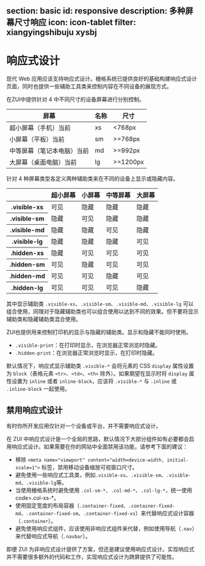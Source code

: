 ﻿section: basic
id: responsive
description: 多种屏幕尺寸响应
icon: icon-tablet
filter: xiangyingshibuju xysbj
---

# 响应式设计 

现代 Web 应用应该支持响应式设计。栅格系统已提供良好的基础构建响应式设计页面，同时也提供一些辅助工具类来控制内容在不同设备的展现方式。

在ZUI中提供针对 4 中不同尺寸的设备屏幕进行分别控制。

<table class="table table-bordered">
  <thead>
    <tr>
      <th>屏幕</th>
      <th>名称</th>
      <th>尺寸</th>
    </tr>
  </thead>
  <tbody>
    <tr>
      <td>超小屏幕（手机）<span class="label label-primary visible-xs inline">当前</span></td>
      <td>xs</td>
      <td>&lt;768px</td>
    </tr>
    <tr>
      <td>小屏幕（平板）<span class="label label-primary visible-sm inline">当前</span></td>
      <td>sm</td>
      <td>&gt;=768px</td>
    </tr>
    <tr>
      <td>中等屏幕（笔记本电脑）<span class="label label-primary visible-md inline">当前</span></td>
      <td>md</td>
      <td>&gt;=992px</td>
    </tr>
    <tr>
      <td>大屏幕（桌面电脑）<span class="label label-primary visible-lg inline">当前</span></td>
      <td>lg</td>
      <td>&gt;=1200px</td>
    </tr>
  </tbody>
</table>

针对 4 种屏幕类型各定义两种辅助类来在不同的设备上显示或隐藏内容。

<table class="table table-bordered">
  <thead>
    <tr>
      <th></th>
      <th>超小屏幕</th>
      <th>小屏幕</th>
      <th>中等屏幕</th>
      <th>大屏幕</th>
    </tr>
  </thead>
  <tbody>
    <tr>
      <th>.visible-xs</th>
      <td class="hl-success">可见</td>
      <td class="text-muted">隐藏</td>
      <td class="text-muted">隐藏</td>
      <td class="text-muted">隐藏</td>
    </tr>
    <tr>
      <th>.visible-sm</th>
      <td class="text-muted">隐藏</td>
      <td class="hl-success">可见</td>
      <td class="text-muted">隐藏</td>
      <td class="text-muted">隐藏</td>
    </tr>
    <tr>
      <th>.visible-md</th>
      <td class="text-muted">隐藏</td>
      <td class="text-muted">隐藏</td>
      <td class="hl-success">可见</td>
      <td class="text-muted">隐藏</td>
    </tr>
    <tr>
      <th>.visible-lg</th>
      <td class="text-muted">隐藏</td>
      <td class="text-muted">隐藏</td>
      <td class="text-muted">隐藏</td>
      <td class="hl-success">可见</td>
    </tr>
    <tr>
      <th>.hidden-xs</th>
      <td class="text-muted">隐藏</td>
      <td class="hl-success">可见</td>
      <td class="hl-success">可见</td>
      <td class="hl-success">可见</td>
    </tr>
    <tr>
      <th>.hidden-sm</th>
      <td class="hl-success">可见</td>
      <td class="text-muted">隐藏</td>
      <td class="hl-success">可见</td>
      <td class="hl-success">可见</td>
    </tr>
    <tr>
      <th>.hidden-md</th>
      <td class="hl-success">可见</td>
      <td class="hl-success">可见</td>
      <td class="text-muted">隐藏</td>
      <td class="hl-success">可见</td>
    </tr>
    <tr>
      <th>.hidden-lg</th>
      <td class="hl-success">可见</td>
      <td class="hl-success">可见</td>
      <td class="hl-success">可见</td>
      <td class="text-muted">隐藏</td>
    </tr>
  </tbody>
</table>

其中显示辅助类 `.visible-xs`、`.visible-sm`、`.visible-md`、`.visible-lg` 可以组合使用，同理对于隐藏辅助类也可以组合使用以达到不同的效果。但不要将显示辅助类和隐藏辅助类混合使用。

ZUI也提供用来控制打印机的显示与隐藏的辅助类。显示和隐藏不能同时使用。

*   `.visible-print`：在打印时显示，在浏览器正常浏览时隐藏。
*   `.hidden-print`：在浏览器正常浏览时显示，在打印时隐藏。

默认情况下，响应式显示辅助类 `.visible-*` 会将元素的 CSS `display` 属性设置为 `block`（表格元素 `<tr>`、`<td>`、`<th>` 除外）。如果期望在显示时将 `display` 属性设置为 `inline` 或者 `inline-block`，应该将 `.visible-*` 与 `.inline` 或 `.inline-block` 一起使用。

## 禁用响应式设计

有时你所开发应用仅针对一个设备或平台，并不需要响应式设计。

在 ZUI 中响应式设计是一个全局的思路，默认情况下大部分组件如有必要都会启用响应式设计。如果需要在你的网站中全面禁用该功能，请参考下面的建议：

*   移除 `<meta name="viewport" content="width=device-width, initial-scale=1">` 标签，禁用移动设备缩放可视窗口尺寸。
*   避免使用一些响应式工具类，例如`.visible-xs`、`.visible-sm`、`.visible-md`、`.visible-lg`等。
*   当使用栅格系统时避免使用 `.col-sm-*`、`.col-md-*`、`.col-lg-*`，统一使用 code>.col-xs-*。
*   使用固定宽度的布局容器（`.container-fixed`、`.container-fixed-md`、`.container-fixed-sm`、`.container-fixed-xs`）来代替响应式设计容器（`.container`）。
*   避免使用响应式组件，应该使用非响应式组件来代替，例如使用导航（`.nav`） 来代替响应式导航（`.navbar`）。

<div class="alert alert-info">即便 ZUI 为非响应式设计提供了方案，但还是建议使用响应式设计。实现响应式并不需要很多额外的代码和工作，实现响应式设计为跨屏提供了可能性。</div>
